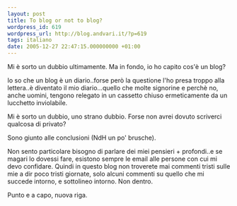 ```yaml
---
layout: post
title: To blog or not to blog?
wordpress_id: 619
wordpress_url: http://blog.andvari.it/?p=619
tags: italiano
date: 2005-12-27 22:47:15.000000000 +01:00
---
```

Mi è sorto un dubbio ultimamente.
Ma in fondo, io ho capito cos'è un blog?

Io so che un blog è un diario..forse però la questione l'ho presa troppo alla lettera..è diventato il mio diario...quello che molte signorine e perchè no, anche uomini, tengono relegato in un cassetto chiuso ermeticamente da un lucchetto inviolabile.

Mi è sorto un dubbio, uno strano dubbio. Forse non avrei dovuto scriverci qualcosa di privato?

Sono giunto alle conclusioni (NdH un po' brusche).

Non sento particolare bisogno di parlare dei miei pensieri + profondi..e se magari lo dovessi fare, esistono sempre le email alle persone con cui mi devo confidare. Quindi in questo blog non troverete mai commenti tristi sulle mie a dir poco tristi giornate, solo alcuni commenti su quello che mi succede intorno, e sottolineo intorno. Non dentro.

Punto e a capo, nuova riga.
